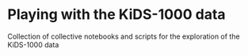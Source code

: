 # Playing with the KiDS-1000 data

Collection of collective notebooks and scripts for the exploration of the KiDS-1000 data
